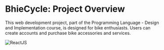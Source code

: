# BhieCycle: Project Overview
This web development project, part of the Programming Language - Design and Implementation course, is designed for bike enthusiasts. Users can create accounts and purchase bike accessories and services. 

![ReactJS](https://img.shields.io/badge/React-61DAFB.svg?style=for-the-badge&logo=React&logoColor=white)
